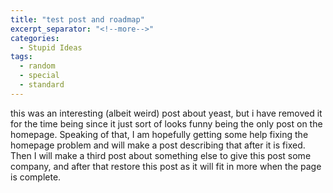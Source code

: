 ```yaml
---
title: "test post and roadmap"
excerpt_separator: "<!--more-->"
categories:
  - Stupid Ideas
tags:
  - random
  - special
  - standard
---
```


this was an interesting (albeit weird) post about yeast, but i have removed it for the time being since it just sort of looks funny being the only post on the homepage. Speaking of that, I am hopefully getting some help fixing the homepage problem and will make a post describing that after it is fixed. Then I will make a third post about something else to give this post some company, and after that restore this post as it will fit in more when the page is complete.
